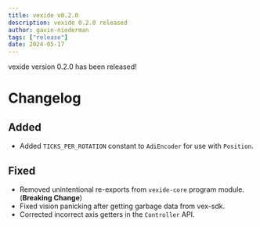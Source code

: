 ```yaml
---
title: vexide v0.2.0
description: vexide 0.2.0 released
author: gavin-niederman
tags: ["release"]
date: 2024-05-17
---
```


vexide version 0.2.0 has been released!

# Changelog

## Added

- Added `TICKS_PER_ROTATION` constant to `AdiEncoder` for use with `Position`.

## Fixed

- Removed unintentional re-exports from `vexide-core` program module. (**Breaking Change**)
- Fixed vision panicking after getting garbage data from vex-sdk.
- Corrected incorrect axis getters in the `Controller` API.
